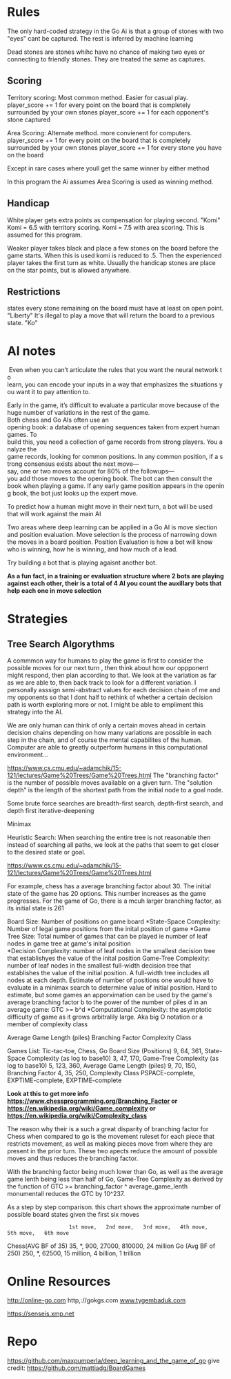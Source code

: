 # Rules
The only hard-coded strategy in the Go Ai is that a group of stones with two "eyes" cant be captured. The rest is inferred by machine learning

Dead stones are stones whihc have no chance of making two eyes or connecting to friendly stones. They are treated the same as captures.

## Scoring
Territory scoring: Most common method. Easier for casual play.
player_score += 1 for every point on the board that is completely surrounded by your own stones
player_score += 1 for each opponent's stone captured

Area Scoring: Alternate method. more convienent for computers.
player_score += 1 for every point on the board that is completely surrounded by your own stones
player_score += 1 for every stone you have on the board

Except in rare cases where youll get the same winner by either method

In this program the Ai assumes Area Scoring is used as winning method.

## Handicap
White player gets extra points as compensation for playing second. "Komi"
Komi = 6.5 with territory scoring.
Komi = 7.5 with area scoring. This is assumed for this program.

Weaker player takes black and place a few stones on the board before the game starts. When this is used komi is reduced to .5. Then the experienced player takes the first turn as white.
Usually the handicap stones are place on the star points, but is allowed anywhere.

## Restrictions
states every stone remaining on the board must have at least on open point. "Liberty"
It's illegal to play a move that will return the board to a previous state. "Ko"

# AI notes
 Even when you can’t articulate the rules that you want the neural network to learn, you can encode your inputs in a way that emphasizes the situations you want it to pay attention to.

Early in the game, it’s difficult to evaluate a particular move because of the huge number of variations in the rest of the game. Both chess and Go AIs often use an opening book: a database of opening sequences taken from expert human games. To build this, you need a collection of game records from strong players. You analyze the game records, looking for common positions. In any common position, if a strong consensus exists about the next move—say, one or two moves account for 80% of the follow­ups—you add those moves to the opening book. The bot can then consult the book when playing a game. If any early game position appears in the opening book, the bot just looks up the expert move.

To predict how a human might move in their next turn, a bot will be used that will work against the main AI

Two areas where deep learning can be applied in a Go AI is move slection and position evaluation.
Move selection is the process of narrowing down the moves in a board position.
Position Evaluation is how a bot will know who is winning, how he is winning, and how much of a lead.

Try building a bot that is playing agaisnt another bot.

**As a fun fact, in a training or evaluation structure where 2 bots are playing against each other, their is a total of 4 AI you count the auxillary bots that help each one in move selection**
# Strategies
## Tree Search Algorythms
A commmon way for humans to play the game is first to consider the possible moves for our next turn , then think about how our oppponent might respond, then plan according to that. We look at the variation as far as we are able to, then back track to look for a different variation. I personally asssign semi-abstract values for each decision chain of me and my opponents so that I dont half to rethink of whether a certain decision path is worth exploring more or not. I might be able to empliment this strategy into the AI.

We are only human can think of only a certain moves ahead in certain decision chains depending on how many variations are possible in each step in the chain, and of course the mental capabilites of the human. Computer are able to greatly outperform humans in this computational environment...

https://www.cs.cmu.edu/~adamchik/15-121/lectures/Game%20Trees/Game%20Trees.html
The "branching factor" is the number of possible moves available on a given turn. 
The "solution depth" is the length of the shortest path from the initial node to a goal node.


Some brute force searches are breadth-first search, depth-first search, and depth first iterative-deepening

Minimax

Heuristic Search: When searching the entire tree is not reasonable then instead of searching all paths, we look at the paths that seem to get closer to the desired state or goal.

https://www.cs.cmu.edu/~adamchik/15-121/lectures/Game%20Trees/Game%20Trees.html

For example, chess has a average branching factor about 30. The initial state of the game has 20 options. This number increases as the game progresses. For the game of Go, there is a mcuh larger branching factor, as its initial state is 261


              
Board Size:              Number of positions on game board
*State-Space Complexity:  Number of legal game positions from the inital position of game
*Game Tree Size:          Total number of games that can be played ie number of leaf nodes in game tree at game's inital position    
*Decision Complexity: number of leaf nodes in the smallest decision tree that establishyes the value of the inital position
Game-Tree Complexity:    number of leaf nodes in the smallest full-width decision tree that establishes the value of the initial position. A full-width tree includes all nodes at each depth. Estimate of number of positions one would have to evaluate in a minimax search to determine value of initial position. Hard to estimate, but some games an apporximation can be used by the game's average branching factor b to the power of the number of piles d in an average game: GTC >= b^d
*Computational Complexity: the asymptotic difficulty of game as it grows arbitralily large. Aka big O notation or a member of complexity class

Average Game Length (piles) 
Branching Factor
Complexity Class

Games List:                                 Tic-tac-toe,     Chess,            Go
Board Size (Positions)                      9,               64,               361,
State-Space Complexity (as log to base10)   3,               47,               170,
Game-Tree Complexity (as log to base10)     5,               123,              360,
Average Game Length (piles)                 9,               70,               150,
Branching Factor                            4,               35,               250,
Complexity Class                            PSPACE-complete, EXPTIME-complete, EXPTIME-complete

**Look at this to get more info https://www.chessprogramming.org/Branching_Factor or https://en.wikipedia.org/wiki/Game_complexity or https://en.wikipedia.org/wiki/Complexity_class** 

The reason why their is a such a great disparity of branching factor for Chess when compared to go is the movement ruleset for each piece that restricts movement, as well as making pieces move from where they are present in the prior turn. These two apects reduce the amount of possible moves and thus reduces the branching factor. 

With the branching factor being much lower than Go, as  well as the average game lenth being less than half of Go, Game-Tree Complexity as derived by the function of GTC >= branching_factor ^ average_game_lenth monumentall reduces the GTC by 10^237.

As a step by step comparison. this chart shows the approximate number of possible board states given the first six moves

                        1st move,   2nd move,   3rd move,   4th move,   5th move,   6th move
Chess(AVG BF of 35)     35,         *,          900,        27000,      810000,     24 million
Go (Avg BF of 250)      250,        *,          62500,      15 million, 4 billion,  1 trillion  




# Online Resources
http://online-go.com
http,://gokgs.com
www.tygembaduk.com

https://senseis.xmp.net







# Repo
https://github.com/maxpumperla/deep_learning_and_the_game_of_go
give credit: https://github.com/mattiadg/BoardGames